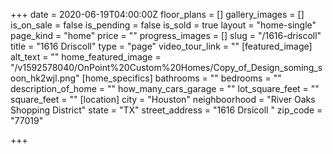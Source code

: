 +++
date = 2020-06-19T04:00:00Z
floor_plans = []
gallery_images = []
is_on_sale = false
is_pending = false
is_sold = true
layout = "home-single"
page_kind = "home"
price = ""
progress_images = []
slug = "/1616-driscoll"
title = "1616 Driscoll"
type = "page"
video_tour_link = ""
[featured_image]
alt_text = ""
home_featured_image = "/v1592578040/OnPoint%20Custom%20Homes/Copy_of_Design_soming_soon_hk2wjl.png"
[home_specifics]
bathrooms = ""
bedrooms = ""
description_of_home = ""
how_many_cars_garage = ""
lot_square_feet = ""
square_feet = ""
[location]
city = "Houston"
neighboorhood = "River Oaks Shopping District"
state = "TX"
street_address = "1616 Drsicoll "
zip_code = "77019"

+++
